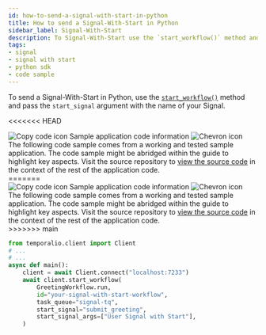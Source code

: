 ```yaml
---
id: how-to-send-a-signal-with-start-in-python
title: How to send a Signal-With-Start in Python
sidebar_label: Signal-With-Start
description: To Signal-With-Start use the `start_workflow()` method and pass the `start_signal` argument with the name of your Signal.
tags:
- signal
- signal with start
- python sdk
- code sample
---
```


<!-- DO NOT EDIT THIS FILE DIRECTLY.
THIS FILE IS GENERATED from https://github.com/temporalio/documentation-samples-python/blob/main/signal_your_workflow/signal_with_start_dacx.py. -->

To send a Signal-With-Start in Python, use the [`start_workflow()`](https://python.temporal.io/temporalio.client.Client.html#start_workflow) method and pass the `start_signal` argument with the name of your Signal.

<<<<<<< HEAD

<div class="copycode-notice-container"><div class="copycode-notice"><img data-style="copycode-icon" src="/icons/copycode.png" alt="Copy code icon" /> Sample application code information <img id="i-f498f5bc-9b55-4e11-bf2b-0a38bb140e47" data-event="clickable-copycode-info" data-style="chevron-icon" src="/icons/chevron.png" alt="Chevron icon" /></div><div id="copycode-info-f498f5bc-9b55-4e11-bf2b-0a38bb140e47" class="copycode-info">The following code sample comes from a working and tested sample application. The code sample might be abridged within the guide to highlight key aspects. Visit the source repository to <a href="https://github.com/temporalio/documentation-samples-python/blob/main/signal_your_workflow/signal_with_start_dacx.py">view the source code</a> in the context of the rest of the application code.</div></div>
=======
<div class="copycode-notice-container"><div class="copycode-notice"><img data-style="copycode-icon" src="/icons/copycode.png" alt="Copy code icon" /> Sample application code information <img id="i-id-1237512914" data-event="clickable-copycode-info" data-style="chevron-icon" src="/icons/chevron.png" alt="Chevron icon" /></div><div id="copycode-info-id-1237512914" class="copycode-info">The following code sample comes from a working and tested sample application. The code sample might be abridged within the guide to highlight key aspects. Visit the source repository to <a href="https://github.com/temporalio/documentation-samples-python/blob/main/signal_your_workflow/signal_with_start_dacx.py">view the source code</a> in the context of the rest of the application code.</div></div>
>>>>>>> main

```python
from temporalio.client import Client
# ...
# ...
async def main():
    client = await Client.connect("localhost:7233")
    await client.start_workflow(
        GreetingWorkflow.run,
        id="your-signal-with-start-workflow",
        task_queue="signal-tq",
        start_signal="submit_greeting",
        start_signal_args=["User Signal with Start"],
    )
```
